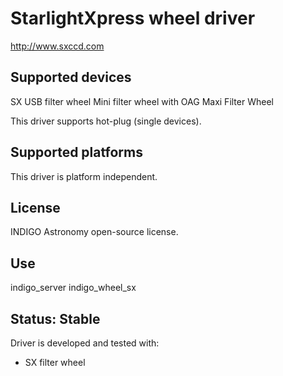 # StarlightXpress wheel driver

http://www.sxccd.com

## Supported devices

SX USB filter wheel
Mini filter wheel with OAG
Maxi Filter Wheel

This driver supports hot-plug (single devices).

## Supported platforms

This driver is platform independent.

## License

INDIGO Astronomy open-source license.

## Use

indigo_server indigo_wheel_sx

## Status: Stable

Driver is developed and tested with:

* SX filter wheel
